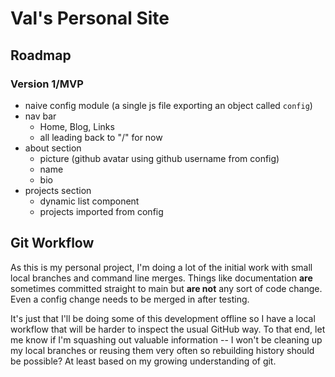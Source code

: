 # Val's Personal Site

## Roadmap

### Version 1/MVP

- naive config module (a single js file exporting an object called `config`)
- nav bar
	- Home, Blog, Links
	- all leading back to "/" for now
- about section
	- picture (github avatar using github username from config)
	- name
	- bio
- projects section
	- dynamic list component
	- projects imported from config

## Git Workflow

As this is my personal project, I'm doing a lot of the initial work with small local branches and command line merges. Things like documentation **are** sometimes committed straight to main but **are not** any sort of code change. Even a config change needs to be merged in after testing.

It's just that I'll be doing some of this development offline so I have a local workflow that will be harder to inspect the usual GitHub way. To that end, let me know if I'm squashing out valuable information -- I won't be cleaning up my local branches or reusing them very often so rebuilding history should be possible? At least based on my growing understanding of git.